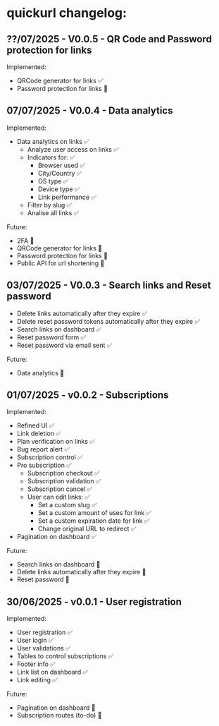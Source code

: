 # quickurl changelog:

## ??/07/2025 - V0.0.5 - QR Code and Password protection for links
Implemented: 
- QRCode generator for links &#9989;
- Password protection for links &#128679;

## 07/07/2025 - V0.0.4 - Data analytics
Implemented:
- Data analytics on links &#9989;
   - Analyze user access on links &#9989;
   - Indicators for: &#9989;
      - Browser used &#9989;
      - City/Country &#9989;
      - OS type &#9989;
      - Device type &#9989;
      - Link performance &#9989;
   - Filter by slug &#9989;
   - Analise all links &#9989;

Future: 
- 2FA &#128679;
- QRCode generator for links &#128679;
- Password protection for links &#128679;
- Public API for url shortening &#128679;

## 03/07/2025 - V0.0.3 - Search links and Reset password
- Delete links automatically after they expire &#9989;
- Delete reset password tokens automatically after they expire &#9989;
- Search links on dashboard &#9989;
- Reset password form &#9989;
- Reset password via email sent &#9989;

Future:
- Data analytics &#128679;

## 01/07/2025 - v0.0.2 - Subscriptions
Implemented:
- Refined UI &#9989;
- Link deletion &#9989;
- Plan verification on links &#9989;
- Bug report alert &#9989;
- Subscription control &#9989;
- Pro subscription &#9989;
   - Subscription checkout &#9989;
   - Subscription validation &#9989;
   - Subscription cancel &#9989;
   - User can edit links: &#9989; 
        - Set a custom slug &#9989;
        - Set a custom amount of uses for link &#9989;
        - Set a custom expiration date for link &#9989;
        - Change original URL to redirect &#9989;
- Pagination on dashboard &#9989;

Future:
- Search links on dashboard &#128679;
- Delete links automatically after they expire &#128679;
- Reset password &#128679;

## 30/06/2025 - v0.0.1 - User registration
Implemented:
- User registration &#9989;
- User login &#9989;
- User validations &#9989;
- Tables to control subscriptions &#9989;
- Footer info &#9989;
- Link list on dashboard &#9989;
- Link editing &#9989;

Future:
- Pagination on dashboard &#128679;
- Subscription routes (to-do) &#128679;